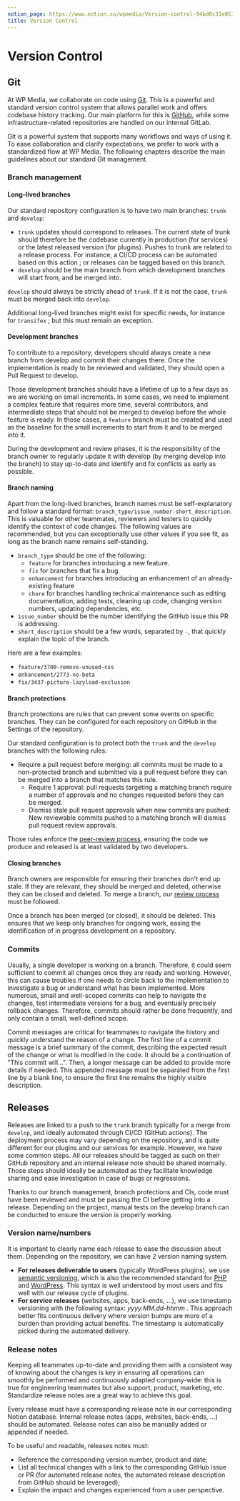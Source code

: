 ```yaml
---
notion_page: https://www.notion.so/wpmedia/Version-control-94bd0c31e0514e31a74c00241f103690?pvs=4
title: Version Control
---
```


# Version Control

## Git

At WP Media, we collaborate on code using [Git](https://git-scm.com/). This is a powerful and standard version control system that allows parallel work and offers codebase history tracking.
Our main platform for this is [GitHub](https://github.com/wp-media), while some infrastructure-related repositories are handled on our internal GitLab.

Git is a powerful system that supports many workflows and ways of using it. To ease collaboration and clarify expectations, we prefer to work with a standardized flow at WP Media. The following chapters describe the main guidelines about our standard Git management.

### Branch management

#### Long-lived branches

Our standard repository configuration is to have two main branches: `trunk` and `develop`:
- `trunk` updates should correspond to releases. The current state of trunk should therefore be the codebase currently in production (for services) or the latest released version (for plugins). Pushes to trunk are related to a release process. For instance, a CI/CD process can be automated based on this action ; or releases can be tagged based on this branch. 
- `develop` should be the main branch from which development branches will start from, and be merged into.

`develop` should always be strictly ahead of `trunk`. If it is not the case, `trunk` must be merged back into `develop`.

Additional long-lived branches might exist for specific needs, for instance for `transifex` ; but this must remain an exception.

#### Development branches

To contribute to a repository, developers should always create a new branch from develop and commit their changes there. Once the implementation is ready to be reviewed and validated, they should open a Pull Request to develop. 

Those development branches should have a lifetime of up to a few days as we are working on small increments. In some cases, we need to implement a complex feature that requires more time, several contributors, and intermediate steps that should not be merged to develop before the whole feature is ready. In those cases, a `feature` branch must be created and used as the baseline for the small increments to start from it and to be merged into it.

During the development and review phases, it is the responsibility of the branch owner to regularly update it with develop (by merging develop into the branch) to stay up-to-date and identify and fix conflicts as early as possible.

#### Branch naming

Apart from the long-lived branches, branch names must be self-explanatory and follow a standard format: `branch_type/issue_number-short_description`. This is valuable for other teammates, reviewers and testers to quickly identify the context of code changes. The following values are recommended, but you can exceptionally use other values if you see fit, as long as the branch name remains self-standing.
- `branch_type` should be one of the following:
    - `feature` for branches introducing a new feature.
    - `fix` for branches that fix a bug.
    - `enhancement` for branches introducing an enhancement of an already-existing feature
    - `chore` for branches handling technical maintenance such as editing documentation, adding tests, cleaning up code, changing version numbers, updating dependencies, etc.
- `issue_number` should be the number identifying the GitHub issue this PR is addressing.
- `short_description` should be a few words, separated by `-`, that quickly explain the topic of the branch.

Here are a few examples:
- `feature/3700-remove-unused-css`
- `enhancement/2773-no-beta`
- `fix/3437-picture-lazyload-exclusion`

#### Branch protections

Branch protections are rules that can prevent some events on specific branches. They can be configured for each repository on GitHub in the Settings of the repository.

Our standard configuration is to protect both the `trunk` and the `develop` branches with the following rules:
- Require a pull request before merging: all commits must be made to a non-protected branch and submitted via a pull request before they can be merged into a branch that matches this rule.
    - Require 1 approval: pull requests targeting a matching branch require a number of approvals and no changes requested before they can be merged.
    - Dismiss stale pull request approvals when new commits are pushed: New reviewable commits pushed to a matching branch will dismiss pull request review approvals.

Those rules enforce the [peer-review process](reviews.md), ensuring the code we produce and released is at least validated by two developers.

#### Closing branches

Branch owners are responsible for ensuring their branches don't end up stale. If they are relevant, they should be merged and deleted, otherwise they can be closed and deleted. To merge a branch, our [review process](reviews.md) must be followed.

Once a branch has been merged (or closed), it should be deleted. This ensures that we keep only branches for ongoing work, easing the identification of in progress development on a repository.

### Commits

Usually, a single developer is working on a branch. Therefore, it could seem sufficient to commit all changes once they are ready and working. However, this can cause troubles if one needs to circle back to the implementation to investigate a bug or understand what has been implemented. More numerous, small and well-scoped commits can help to navigate the changes, test intermediate versions for a bug, and eventually precisely rollback changes. Therefore, commits should rather be done frequently, and only contain a small, well-defined scope. 

Commit messages are critical for teammates to navigate the history and quickly understand the reason of a change. The first line of a commit message is a brief summary of the commit, describing the expected result of the change or what is modified in the code. It should be a continuation of "This commit will...".
Then, a longer message can be added to provide more details if needed. This appended message must be separated from the first line by a blank line, to ensure the first line remains the highly visible description.

## Releases

Releases are linked to a push to the `trunk` branch typically for a merge from `develop`, and ideally automated through CI/CD (GitHub actions). The deployment process may vary depending on the repository, and is quite different for our plugins and our services for example. However, we have some common steps. All our releases should be tagged as such on their GitHub repository and an internal release note should be shared internally. Those steps should ideally be automated as they facilitate knowledge sharing and ease investigation in case of bugs or regressions.

Thanks to our branch management, branch protections and CIs, code must have been reviewed and must be passing the CI before getting into a release. Depending on the project, manual tests on the develop branch can be conducted to ensure the version is properly working.

### Version name/numbers

It is important to clearly name each release to ease the discussion about them. Depending on the repository, we can have 2 version naming system.
- **For releases deliverable to users** (typically WordPress plugins), we use [semantic versioning](https://semver.org/), which is also the recommended standard for [PHP](https://www.php.net/manual/en/function.version-compare.php) and [WordPress](https://developer.wordpress.org/plugins/wordpress-org/how-your-readme-txt-works/#readme-header-information). This syntax is well understood by most users and fits well with our release cycle of plugins.
- **For service releases** (websites, apps, back-ends, ...), we use timestamp versioning with the following syntax: _yyyy.MM.dd-hhmm_ . This approach better fits continuous delivery where version bumps are more of a burden than providing actual benefits. The timestamp is automatically picked during the automated delivery.

### Release notes

Keeping all teammates up-to-date and providing them with a consistent way of knowing about the changes is key in ensuring all operations can smoothly be performed and continuously adapted company-wide: this is true for engineering teammates but also support, product, marketing, etc. Standardize release notes are a great way to achieve this goal.

Every release must have a corresponding release note in our corresponding Notion database. Internal release notes (apps, websites, back-ends, ...) should be automated. Release notes can also be manually added or appended if needed.

To be useful and readable, releases notes must:
- Reference the corresponding version number, product and date;
- List all technical changes with a link to the corresponding GitHub issue or PR (for automated release notes, the automated release description from GitHub should be leveraged);
- Explain the impact and changes experienced from a user perspective.